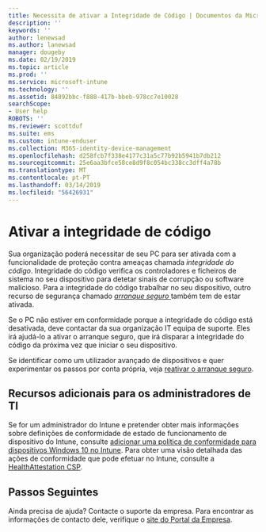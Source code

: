 ```yaml
---
title: Necessita de ativar a Integridade de Código | Documentos da Microsoft
description: ''
keywords: ''
author: lenewsad
ms.author: lanewsad
manager: dougeby
ms.date: 02/19/2019
ms.topic: article
ms.prod: ''
ms.service: microsoft-intune
ms.technology: ''
ms.assetid: 84892bbc-f888-417b-bbeb-978cc7e10028
searchScope:
- User help
ROBOTS: ''
ms.reviewer: scottduf
ms.suite: ems
ms.custom: intune-enduser
ms.collection: M365-identity-device-management
ms.openlocfilehash: d258fcb7f338e4177c31a5c77b92b5941b7db212
ms.sourcegitcommit: 25e6aa3bfce58ce8d9f8c054bc338cc3dff4a78b
ms.translationtype: MT
ms.contentlocale: pt-PT
ms.lasthandoff: 03/14/2019
ms.locfileid: "56426931"
---
```

# <a name="enable-code-integrity"></a>Ativar a integridade de código

Sua organização poderá necessitar de seu PC para ser ativada com a funcionalidade de proteção contra ameaças chamada *integridade do código*. Integridade do código verifica os controladores e ficheiros de sistema no seu dispositivo para detetar sinais de corrupção ou software malicioso. Para a integridade do código trabalhar no seu dispositivo, outro recurso de segurança chamado [ *arranque seguro* ](https://docs.microsoft.com/windows/security/information-protection/secure-the-windows-10-boot-process#secure-boot) também tem de estar ativada. 

Se o PC não estiver em conformidade porque a integridade do código está desativada, deve contactar da sua organização IT equipa de suporte. Eles irá ajudá-lo a ativar o arranque seguro, que irá disparar a integridade do código da próxima vez que iniciar o seu dispositivo. 

Se identificar como um utilizador avançado de dispositivos e quer experimentar os passos por conta própria, veja [reativar o arranque seguro](https://docs.microsoft.com/windows-hardware/manufacture/desktop/disabling-secure-boot#re-enable-secure-boot).

## <a name="additional-resources-for-it-administrators"></a>Recursos adicionais para os administradores de TI  
Se for um administrador do Intune e pretender obter mais informações sobre definições de conformidade de estado de funcionamento de dispositivo do Intune, consulte [adicionar uma política de conformidade para dispositivos Windows 10 no Intune](https://docs.microsoft.com/intune/compliance-policy-create-windows#windows-10-and-later-policy-settings). Para obter uma visão detalhada das ações de conformidade que pode efetuar no Intune, consulte a [HealthAttestation CSP](https://docs.microsoft.com/windows/client-management/mdm/healthattestation-csp#a-href-idtake-policy-actionastep-8-take-appropriate-policy-action-based-on-evaluation-results).  

## <a name="next-steps"></a>Passos Seguintes  
Ainda precisa de ajuda? Contacte o suporte da empresa. Para encontrar as informações de contacto dele, verifique o [site do Portal da Empresa](https://go.microsoft.com/fwlink/?linkid=2010980).
